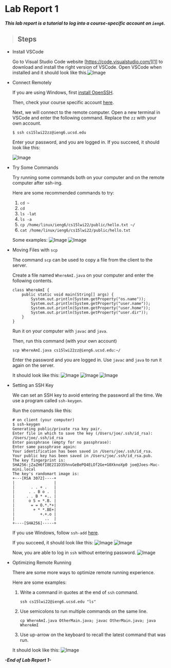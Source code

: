 # Lab Report 1

***This lab report is a tutorial to log into a course-specific account on `ieng6`.***


> ## Steps

* Install VSCode  

    Go to Visual Studio Code website [https://code.visualstudio.com/][1] to download and install the right version of VSCode. Open VSCode when installed and it should look like this.![Image][2]

    [2]: images/VSCode.png
   
    [1]: https://code.visualstudio.com/

* Connect Remotely  

    If you are using Windows, first [install OpenSSH][3]. 
    
    Then, check your course specific account [here][4].   
    
    Next, we will connect to the remote computer. Open a new terminal in VSCode and enter the following command. Replace the `zz` with your own account.  
   
    `$ ssh cs15lwi22zz@ieng6.ucsd.edu`

    Enter your password, and you are logged in. If you succeed, it should look like this:

    ![Image][5]

    [5]: images/Connect.png
    [4]: https://sdacs.ucsd.edu/~icc/index.php

    [3]: https://docs.microsoft.com/en-us/windows-server/administration/openssh/openssh_install_firstuse

* Try Some Commands

    Try running some commands both on your computer and on the remote computer after ssh-ing.

    Here are some recommended commands to try:  
    1. `cd ~`  
    2. `cd`  
    3. `ls -lat`  
    4. `ls -a`  
    5.  `cp /home/linux/ieng6/cs15lwi22/public/hello.txt ~/`
    6. `cat /home/linux/ieng6/cs15lwi22/public/hello.txt`

    Some examples:
    ![Image][6]
    ![Image][7]

    [6]: images/Commands1.png
    [7]: images/Commands2.png

* Moving Files with `scp`

    The command `scp` can be used to copy a file from the client to the server.

    Create a file named `WhereAmI.java` on your computer and enter the following contents.

    ```
    class WhereAmI {
        public static void main(String[] args) {
            System.out.println(System.getProperty("os.name"));
            System.out.println(System.getProperty("user.name"));
            System.out.println(System.getProperty("user.home"));
            System.out.println(System.getProperty("user.dir"));
        }
    }
    ```

    Run it on your computer with `javac` and `java`.

    Then, run this command (with your own account)

    `scp WhereAmI.java cs15lwi22zz@ieng6.ucsd.edu:~/`

    Enter the password and you are logged in. Use `javac` and `java` to run it again on the server.

    It should look like this:
    ![Image][8]
    ![Image][9]
    ![Image][10]

    [8]: images/scp1.png
    [9]: images/scp2.png
    [10]: images/scp3.png


* Setting an SSH Key

    We can set an SSH key to avoid entering the password all the time. We use a program called `ssh-keygen`.

    Run the commands like this:
    ```
    # on client (your computer)
    $ ssh-keygen
    Generating public/private rsa key pair.
    Enter file in which to save the key (/Users/joe/.ssh/id_rsa): /Users/joe/.ssh/id_rsa
    Enter passphrase (empty for no passphrase): 
    Enter same passphrase again: 
    Your identification has been saved in /Users/joe/.ssh/id_rsa.
    Your public key has been saved in /Users/joe/.ssh/id_rsa.pub.
    The key fingerprint is:
    SHA256:jZaZH6fI8E2I1D35hnvGeBePQ4ELOf2Ge+G0XknoXp0 joe@Joes-Mac-mini.local
    The key's randomart image is:
    +---[RSA 3072]----+
    |                 |
    |       . . + .   |
    |      . . B o .  |
    |     . . B * +.. |
    |      o S = *.B. |
    |       = = O.*.*+|
    |        + * *.BE+|
    |           +.+.o |
    |             ..  |
    +----[SHA256]-----+
    ```

    If you use Windows, follow `ssh-add` [here][11].

    [11]: https://docs.microsoft.com/en-us/windows-server/administration/openssh/openssh_keymanagement#user-key-generation

    If you succeed, it should look like this:
    ![Image][12]
    ![Image][13]

    [12]: images/SSH1.png
    [13]: images/SSH2.png

    Now, you are able to log in `ssh` without entering password.
    ![Image][14]

    [14]: images/SSH3.png

* Optimizing Remote Running

    There are some more ways to optimize remote running experience.

    Here are some examples: 
    
    1. Write a command in quotes at the end of `ssh` command.
    
        `ssh cs15lwi22@ieng6.ucsd.edu "ls"`

    2. Use semicolons to run multiple commands on the same line.

        `cp WhereAmI.java OtherMain.java; javac OtherMain.java; java WhereAmI`

    3. Use up-arrow on the keyboard to recall the latest command that was run.

    It should look like this:
    ![Image][15]

    [15]: images/Optimize.png

***-End of Lab Report 1-***